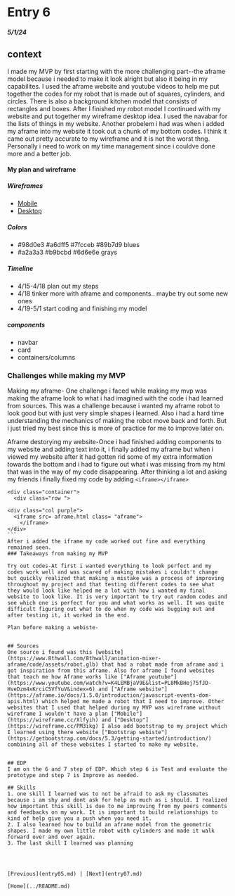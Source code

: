 # Entry 6
##### 5/1/24

## context
I made my MVP by first starting with the more challenging part--the aframe model because i needed to make it look alright but also it being in my capabilites. I used the aframe website and youtube videos to help me put together the codes for my robot that is made out of squares, cylinders, and circles. There is also a background kitchen model that consists of rectangles and boxes. After I finished my robot model I continued with my website and put together my wireframe desktop idea. I used the navabar for the lists of things in my website. Another probelem i had was when i added my aframe into my website it took out a chunk of my bottom codes. I think it came out pretty accurate to my wireframe and it is not the worst thng. Personally i need to work on my time management since i couldve done more and a better job. 

#### My plan and wireframe

##### Wireframes
* [Mobile](https://wireframe.cc/Xlfyih)
* [Desktop](https://wireframe.cc/PM3ikg)

##### Colors
* #98d0e3 #a6dff5 #7fcceb #89b7d9 blues
* #a2a3a3 #b9bcbd #6d6e6e grays

##### Timeline
* 4/15-4/18 plan out my steps
* 4/18 tinker more with aframe and components.. maybe try out some new ones
* 4/19-5/1 start coding and finishing my model

##### components
* navbar
* card
* containers/columns

### Challenges while making my MVP
Making my aframe- One challenge i faced while making my mvp was making the aframe look to what i had imagined with the code i had learned from sources. This was a challenge because i wanted my aframe robot to look good but with just very simple shapes i learned. Also i had a hard time understanding the mechanics of making the robot move back and forth. But i just tried my best since this is more of practice for me to improve later on.

Aframe destorying my website-Once i had finished adding components to my website and adding text into it, i finally added my aframe but when i viewed my website after it had gotten rid some of my extra information towards the bottom and i had to figure out what i was missing from my html that was in the way of my code disappearing. After thinking a lot and asking my friends i finally fixed my code by adding `<iframe></iframe>`
````
<div class="container">
  <div class="row ">

<div class="col purple">
  <iframe src= aframe.html class= "aframe">
    </iframe>
</div>
```
After i added the iframe my code worked out fine and everything remained seen.
### Takeaways from making my MVP

Try out codes-At first i wanted everything to look perfect and my codes work well and was scared of making mistakes i couldn't change but quickly realized that making a mistake was a process of improving throughout my project and that testing different codes to see what they would look like helped me a lot with how i wanted my final website to look like. It is very important to try out random codes and see which one is perfect for you and what works as well. It was quite difficult figuring out what to do when my code was bugging out and after testing it, it worked in the end.

Plan before making a webiste-

  
## Sources
One source i found was this [website](https://www.8thwall.com/8thwall/animation-mixer-aframe/code/assets/robot.glb) that had a robot made from aframe and i got inspiration from this aframe. Also for aframe I found websites that teach me how Aframe works like ["Aframe youtube"](https://www.youtube.com/watch?v=K4LEMBjaV9E&list=PL8MkBHej75fJD-HveDzm4xKrciC5VfYuV&index=6) and ["Aframe website"](https://aframe.io/docs/1.5.0/introduction/javascript-events-dom-apis.html) which helped me made a robot that I need to improve. Other websites that I used that helped during my MVP was wireframe without wireframe I wouldn't have a plan ["Mobile"](https://wireframe.cc/Xlfyih) and ["Desktop"](https://wireframe.cc/PM3ikg) I also add bootstrap to my project which I learned using there website ["Bootstrap webiste"](https://getbootstrap.com/docs/5.3/getting-started/introduction/) combining all of these websites I started to make my website.


## EDP
I am on the 6 and 7 step of EDP. Which step 6 is Test and evaluate the prototype and step 7 is Improve as needed. 

## Skills
1. one skill I learned was to not be afraid to ask my classmates because i am shy and dont ask for help as much as i should. I realized how important this skill is due to me improving from my peers comments and feedbacks on my work. It is important to build relationships to kind of help give you a push when you need it.
2. I also learned how to build an aframe model from the geometric shapes. I made my own little robot with cylinders and made it walk forward over and over again.
3. The last skill I learned was planning 




[Previous](entry05.md) | [Next](entry07.md)

[Home](../README.md)
